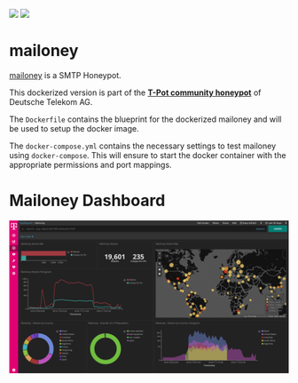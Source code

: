 [![](https://images.microbadger.com/badges/version/dtagdevsec/mailoney:1804.svg)](https://microbadger.com/images/dtagdevsec/mailoney:1804 "Get your own version badge on microbadger.com") [![](https://images.microbadger.com/badges/image/dtagdevsec/mailoney:1804.svg)](https://microbadger.com/images/dtagdevsec/mailoney:1804 "Get your own image badge on microbadger.com")

# mailoney

[mailoney](https://github.com/awhitehatter/mailoney) is a SMTP Honeypot.

This dockerized version is part of the **[T-Pot community honeypot](http://dtag-dev-sec.github.io/)** of Deutsche Telekom AG.

The `Dockerfile` contains the blueprint for the dockerized mailoney and will be used to setup the docker image.

The `docker-compose.yml` contains the necessary settings to test mailoney using `docker-compose`. This will ensure to start the docker container with the appropriate permissions and port mappings.

# Mailoney Dashboard

![Mailoney Dashboard](doc/dashboard.png)
